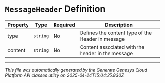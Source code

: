 # `MessageHeader` Definition

| Property | Type | Required | Description |
|----------|------|----------|-------------|
| type | `string` | No | Defines the content type of the Header in message |
| content | `string` | No | Content associated with the header in the message |

---

*This file was automatically generated by the Generate Genesys Cloud Platform API classes utility on 2025-04-24T15:04:25.830Z*